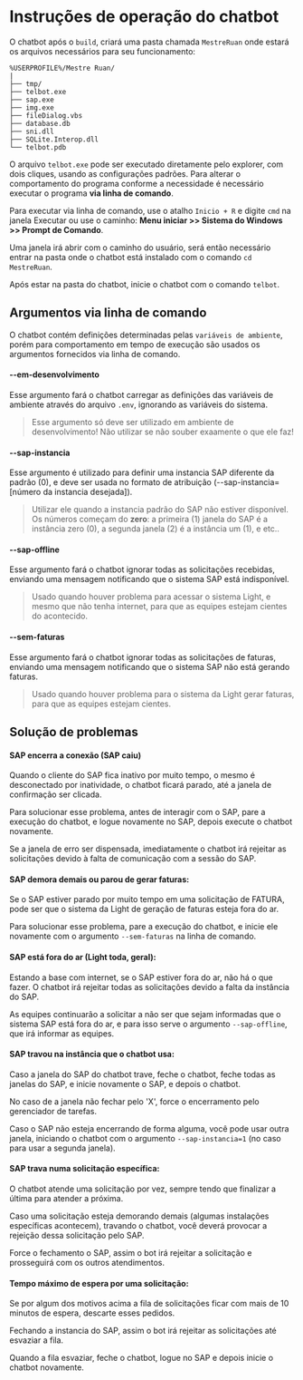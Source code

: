 # Instruções de operação do chatbot

O chatbot após o `build`, criará uma pasta chamada `MestreRuan` onde estará os arquivos necessários para seu funcionamento: 

```
%USERPROFILE%/Mestre Ruan/
|
├── tmp/
├── telbot.exe
├── sap.exe
├── img.exe
├── fileDialog.vbs
├── database.db
├── sni.dll
├── SQLite.Interop.dll
└── telbot.pdb
```

O arquivo `telbot.exe` pode ser executado diretamente pelo explorer, com dois cliques, usando as configurações padrões. Para alterar o comportamento do programa conforme a necessidade é necessário executar o programa **via linha de comando**.

Para executar via linha de comando, use o atalho `Inicio + R` e digite `cmd` na janela Executar ou use o caminho: **Menu iniciar >> Sistema do Windows >> Prompt de Comando**.

Uma janela irá abrir com o caminho do usuário, será então necessário entrar na pasta onde o chatbot está instalado com o comando `cd MestreRuan`.

Após estar na pasta do chatbot, inicie o chatbot com o comando `telbot`.

## Argumentos via linha de comando

O chatbot contém definições determinadas pelas `variáveis de ambiente`, porém para comportamento em tempo de execução são usados os argumentos fornecidos via linha de comando.

#### --em-desenvolvimento

Esse argumento fará o chatbot carregar as definições das variáveis de ambiente através do arquivo `.env`, ignorando as variáveis do sistema.

> Esse argumento só deve ser utilizado em ambiente de desenvolvimento! Não utilizar se não souber exaamente o que ele faz!

#### --sap-instancia

Esse argumento é utilizado para definir uma instancia SAP diferente da padrão (0), e deve ser usada no formato de atribuição (--sap-instancia=[número da instancia desejada]).

> Utilizar ele quando a instancia padrão do SAP não estiver disponível. Os números começam do **zero**: a primeira (1) janela do SAP é a instância zero (0), a segunda janela (2) é a instância um (1), e etc..

#### --sap-offline

Esse argumento fará o chatbot ignorar todas as solicitações recebidas, enviando uma mensagem notificando que o sistema SAP está indisponível.

> Usado quando houver problema para acessar o sistema Light, e mesmo que não tenha internet, para que as equipes estejam cientes do acontecido.

#### --sem-faturas

Esse argumento fará o chatbot  ignorar todas as solicitações de faturas, enviando uma mensagem notificando que o sistema SAP não está gerando faturas.

> Usado quando houver problema para o sistema da Light gerar faturas, para que as equipes estejam cientes.

## Solução de problemas

#### SAP encerra a conexão (SAP caiu)

Quando o cliente do SAP fica inativo por muito tempo, o mesmo é desconectado por inatividade, o chatbot ficará parado, até a janela de confirmação ser clicada.

Para solucionar esse problema, antes de interagir com o SAP, pare a execução do chatbot, e logue novamente no SAP, depois execute o chatbot novamente.

Se a janela de erro ser dispensada, imediatamente o chatbot irá rejeitar as solicitações devido à falta de comunicação com a sessão do SAP.

#### SAP demora demais ou parou de gerar faturas:

Se o SAP estiver parado por muito tempo em uma solicitação de FATURA, pode ser que o sistema da Light de geração de faturas esteja fora do ar.

Para solucionar esse problema, pare a execução do chatbot, e inicie ele novamente com o argumento `--sem-faturas` na linha de comando.

#### SAP está fora do ar (Light toda, geral):

Estando a base com internet, se o SAP estiver fora do ar, não há o que fazer. O chatbot irá rejeitar todas as solicitações devido a falta da instância do SAP.

As equipes continuarão a solicitar a não ser que sejam informadas que o sistema SAP está fora do ar, e para isso serve o argumento `--sap-offline`, que irá informar as equipes.

#### SAP travou na instância que o chatbot usa:

Caso a janela do SAP do chatbot trave, feche o chatbot, feche todas as janelas do SAP, e inicie novamente o SAP, e depois o chatbot.

No caso de a janela não fechar pelo 'X', force o encerramento pelo gerenciador de tarefas.

Caso o SAP não esteja encerrando de forma alguma, você pode usar outra janela, iniciando o chatbot com o argumento `--sap-instancia=1` (no caso para usar a segunda janela).

#### SAP trava numa solicitação específica:

O chatbot atende uma solicitação por vez, sempre tendo que finalizar a última para atender a próxima.

Caso uma solicitação esteja demorando demais (algumas instalações específicas acontecem), travando o chatbot, você deverá provocar a rejeição dessa solicitação pelo SAP.

Force o fechamento o SAP, assim o bot irá rejeitar a solicitação e prosseguirá com os outros atendimentos.

#### Tempo máximo de espera por uma solicitação:

Se por algum dos motivos acima a fila de solicitações ficar com mais de 10 minutos de espera, descarte esses pedidos.

Fechando a instancia do SAP, assim o bot irá rejeitar as solicitações até esvaziar a fila.

Quando a fila esvaziar, feche o chatbot, logue no SAP e depois inicie o chatbot novamente.
